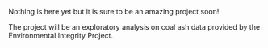 Nothing is here yet but it is sure to be an amazing project soon!

The project will be an exploratory analysis on coal ash data provided by the Environmental Integrity Project.

